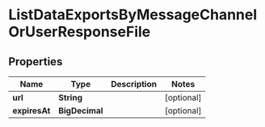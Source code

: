 

# ListDataExportsByMessageChannelOrUserResponseFile


## Properties

Name | Type | Description | Notes
------------ | ------------- | ------------- | -------------
**url** | **String** |  |  [optional]
**expiresAt** | **BigDecimal** |  |  [optional]



